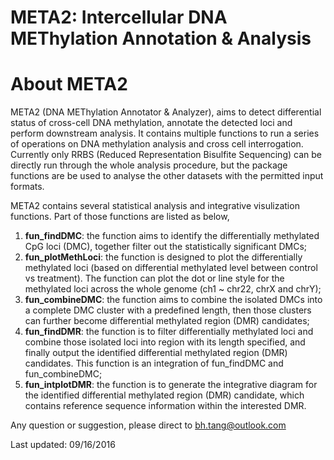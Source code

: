 # META2: Intercellular DNA METhylation Annotation & Analysis

# About META2

META2 (DNA METhylation Annotator & Analyzer), aims to detect differential status of cross-cell DNA methylation, annotate the detected loci and perform downstream analysis. It contains multiple functions to run a series of operations on DNA methylation analysis and cross cell interrogation. Currently only RRBS (Reduced Representation Bisulfite Sequencing) can be directly run through the whole analysis procedure, but the package functions are be used to analyse the other datasets with the permitted input formats.

META2 contains several statistical analysis and integrative visulization functions. Part of those functions are listed as below,

1. **fun_findDMC**: the function aims to identify the differentially methylated CpG loci (DMC), together filter out the statistically significant DMCs;
2. **fun_plotMethLoci**: the function is designed to plot the differentially methylated loci (based on differential methylated level between control vs treatment). The function can plot the dot or line style for the methylated loci across the whole genome (ch1 ~ chr22, chrX and chrY);
3. **fun_combineDMC**: the function aims to combine the isolated DMCs into a complete DMC cluster with a predefined length, then those clusters can further become differential methylated region (DMR) candidates;
4. **fun_findDMR**: the function is to filter differentially methylated loci and combine those isolated loci into region with its length specified, and finally output the identified differential methylated region (DMR) candidates. This function is an integration of fun_findDMC and fun_combineDMC;
5. **fun_intplotDMR**: the function is to generate the integrative diagram for the identified differential methylated region (DMR) candidate, which contains reference sequence information within the interested DMR.

Any question or suggestion, please direct to bh.tang@outlook.com

Last updated: 09/16/2016
